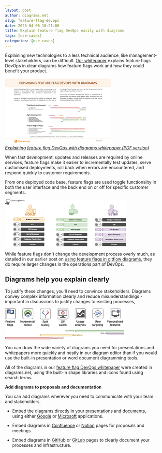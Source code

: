 ```yaml
---
layout: post
author: diagrams.net
slug: feature-flag-devops
date: 2023-04-06 10:21:00
title: Explain feature flag DevOps easily with diagrams
tags: [use-cases]
categories: [use-cases]
---
```


Explaining new technologies to a less technical audience, like management-level stakeholders, can be difficult. [Our whitepaper](/feature-flag-devops-whitepaper.html) explains feature flags DevOps in clear diagrams how feature flags work and how they could benefit your product. 
<br />[<img src="/assets/img/blog/feature-flag-devops-whitepaper-cover.png" style="width=100%;max-width:350px;height:auto;" alt="A new whitepaper to explain how feature flags DevOps works easier with diagrams">](/feature-flag-devops-whitepaper.html)
<br />[_Explaining feature flag DevOps with diagrams whitepaper (PDF version)_](/assets/img/blog/feature-flag-devops-with-diagrams-whitepaper.pdf)

When fast development, updates and releases are required by online services, feature flags make it easier to incrementally test updates, serve customised deployments, roll back when errors are encountered, and respond quickly to customer requirements. 

From one deployed code base, feature flags are used toggle functionality in both the user interface and the back end on or off for specific customer segments. 

[<img src="/assets/img/blog/feature-flag-toggle.png" style="width=100%;max-width:400px;height:auto;" alt="Feature flags let you enable or disable features for specific user segments">](https://app.diagrams.net/?lightbox=1&highlight=0000ff&edit=_blank&layers=1&nav=1&page=1&title=#Uhttps%3A%2F%2Fraw.githubusercontent.com%2Fjgraph%2Fdrawio-diagrams%2Fdev%2Fblog%2Ffeature-flag-toggle.drawio)

While feature flags don't change the development process overly much, as detailed in our earlier post on [using feature flags in gitflow diagrams](/blog/gitflow-feature-flags.html), they do require larger changes in the operations part of DevOps.

## Diagrams help you explain clearly 

To justify these changes, you'll need to convince stakeholders. Diagrams convey complex information clearly and reduce misunderstandings - important in discussions to justify changes to existing processes,

[<img src="/assets/img/blog/feature-flag-benefits.png" style="width=100%;max-width:400px;height:auto;" alt="Feature flags let you enable or disable features for specific user segments">](https://app.diagrams.net/?lightbox=1&highlight=0000ff&edit=_blank&layers=1&nav=1&page=1&title=#Uhttps%3A%2F%2Fraw.githubusercontent.com%2Fjgraph%2Fdrawio-diagrams%2Fdev%2Fblog%2Ffeature-flag-benefits.drawio)

You can draw the wide variety of diagrams you need for presentations and whitepapers more quickly and neatly in our diagram editor than if you would use the built-in presentation or word document diagramming tools. 

All of the diagrams in our [feature flag DevOps whitepaper](/feature-flag-devops-whitepaper.html) were created in diagrams.net, using the built-in shape libraries and icons found using search terms. 

**Add diagrams to proposals and documentation**

You can add diagrams wherever you need to communicate with your team and stakeholders. 

* Embed the diagrams directly in your [presentations](/blog/office-diagrams.html) and [documents](/doc/faq/google-docs-diagrams.html), using either [Google](https://gsuite.diagrams.net/) or [Microsoft](https://office.diagrams.net/) applications. 
  
* Embed diagrams in [Confluence](https://marketplace.atlassian.com/apps/1210933/draw-io-diagrams-for-confluence) or [Notion](https://chrome.google.com/webstore/detail/drawio-for-notion/plhaalebpkihaccllnkdaokdoeaokmle) pages for proposals and meetings.
  
* Embed diagrams in [GitHub](/blog/embed-diagrams-github-markdown.html) or [GitLab](/blog/gitlab-wiki-integration.html) pages to clearly document your processes and infrastructure.